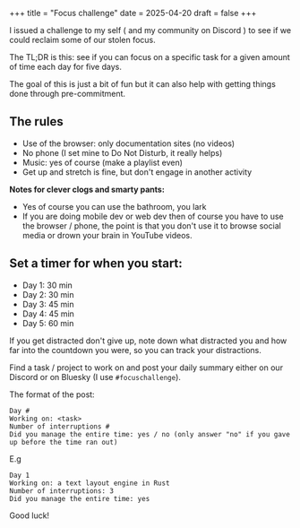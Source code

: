 +++
title = "Focus challenge"
date = 2025-04-20
draft = false
+++

I issued a challenge to my self ( and my community on Discord ) to see if we
could reclaim some of our stolen focus.

The TL;DR is this: 
see if you can focus on a specific task for a given amount of time each day for
five days.

The goal of this is just a bit of fun but it can also help with getting things done
through pre-commitment.

## The rules

* Use of the browser: only documentation sites (no videos)
* No phone (I set mine to Do Not Disturb, it really helps)
* Music: yes of course (make a playlist even)
* Get up and stretch is fine, but don't engage in another activity
 
**Notes for clever clogs and smarty pants:**

* Yes of course you can use the bathroom, you lark
* If you are doing mobile dev or web dev then of course you have to use the
  browser / phone, the point is that you don't use it to browse social media or
  drown your brain in YouTube videos.

## Set a timer for when you start:

- Day 1: 30 min
- Day 2: 30 min
- Day 3: 45 min
- Day 4: 45 min
- Day 5: 60 min

If you get distracted don't give up,
note down what distracted you and how far into the countdown you were, so you can track your distractions.

Find a task / project to work on and post your daily summary either on our
Discord or on Bluesky (I use `#focuschallenge`).

The format of the post:

```
Day #
Working on: <task>
Number of interruptions #
Did you manage the entire time: yes / no (only answer "no" if you gave up before the time ran out)
```

E.g
```
Day 1
Working on: a text layout engine in Rust
Number of interruptions: 3
Did you manage the entire time: yes
```

Good luck!
